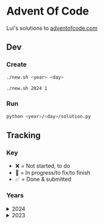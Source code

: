 # Advent Of Code

Lui's solutions to [adventofcode.com](https://adventofcode.com)

## Dev

### Create

```bash
./new.sh <year> <day>

./new.sh 2024 1
```

### Run

```bash
python <year>/<day>/solution.py
```

## Tracking

### Key

- ❌ = Not started, to do
- 🚧 = In progress/to fix/to finish
- ✅ = Done & submitted

### Years

<details>
<summary>2024</summary>

- Day 1
  - Part 1 - ✅
  - Part 2 - ✅
- Day 2
  - Part 1 - ✅
  - Part 2 - 🚧

</details>

<details>
<summary>2023</summary>

- Day 1
  - Part 1 - ✅
  - Part 2 - ✅
- Day 2
  - Part 1 - ✅
  - Part 2 - ✅
- Day 3
  - Part 1 - 🚧
  - Part 2 - 🚧
- Day 4
  - Part 1 - ✅
  - Part 2 - ❌
- Day 5
  - Part 1 - ❌
  - Part 2 - ❌
- Day 6
  - Part 1 - ❌
  - Part 2 - ❌
- Day 7
  - Part 1 - 🚧
  - Part 2 - 🚧
- Day 8
  - Part 1 - ❌
  - Part 2 - ❌
- Day 9
  - Part 1 - ❌
  - Part 2 - ❌
- Day 10
  - Part 1 - ⏰
  - Part 2 - ⏰
- Day 11
  - Part 1 - ⏰
  - Part 2 - ⏰
- Day 12
  - Part 1 - ⏰
  - Part 2 - ⏰
- Day 13
  - Part 1 - ⏰
  - Part 2 - ⏰
- Day 14
  - Part 1 - ⏰
  - Part 2 - ⏰
- Day 15
  - Part 1 - ⏰
  - Part 2 - ⏰
- Day 16
  - Part 1 - ⏰
  - Part 2 - ⏰
- Day 17
  - Part 1 - ⏰
  - Part 2 - ⏰
- Day 18
  - Part 1 - ⏰
  - Part 2 - ⏰
- Day 19
  - Part 1 - ⏰
  - Part 2 - ⏰
- Day 20
  - Part 1 - ⏰
  - Part 2 - ⏰
- Day 21
  - Part 1 - ⏰
  - Part 2 - ⏰
- Day 22
  - Part 1 - ⏰
  - Part 2 - ⏰
- Day 23
  - Part 1 - ⏰
  - Part 2 - ⏰
- Day 24
  - Part 1 - ⏰
  - Part 2 - ⏰
- Day 25
  - Part 1 - ⏰
  - Part 2 - ⏰
  </details>

